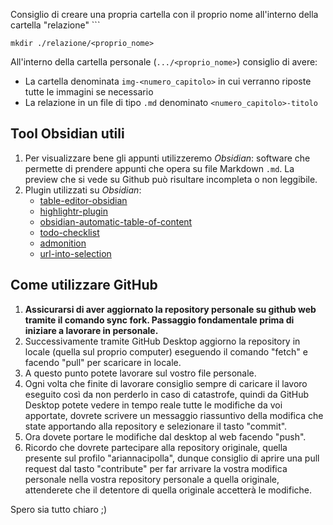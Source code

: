 Consiglio di creare una propria cartella con il proprio nome all'interno della cartella "relazione" ```
```esempio: 
mkdir ./relazione/<proprio_nome>
```

All'interno della cartella personale (`.../<proprio_nome>`) consiglio di avere:
- La cartella denominata `img-<numero_capitolo>` in cui verranno riposte tutte le immagini se necessario
- La relazione in un file di tipo `.md` denominato `<numero_capitolo>-titolo`

## Tool Obsidian utili
1. Per visualizzare bene gli appunti utilizzeremo _Obsidian_: software che permette di prendere appunti che opera su file Markdown `.md`. La preview che si vede su Github può risultare incompleta o non leggibile.
2. Plugin utilizzati su _Obsidian_:
    - [table-editor-obsidian](https://github.com/tgrosinger/advanced-tables-obsidian)
    - [highlightr-plugin](https://github.com/chetachiezikeuzor/Highlightr-Plugin)
    - [obsidian-automatic-table-of-content](https://github.com/johansatge/obsidian-automatic-table-of-contents)
    - [todo-checklist](https://github.com/delashum/obsidian-checklist-plugin)
    - [admonition](https://github.com/valentine195/obsidian-admonition)
    - [url-into-selection](https://github.com/denolehov/obsidian-url-into-selection)

## Come utilizzare GitHub
1. **Assicurarsi di aver aggiornato la repository personale su github web tramite il comando sync fork. Passaggio fondamentale prima di iniziare a lavorare in personale.**
2. Successivamente tramite GitHub Desktop aggiorno la repository in locale (quella sul proprio computer) eseguendo il comando "fetch" e facendo "pull" per scaricare in locale.
3. A questo punto potete lavorare sul vostro file personale.
4. Ogni volta che finite di lavorare consiglio sempre di caricare il lavoro eseguito così da non perderlo in caso di catastrofe, quindi da GitHub Desktop potete vedere in tempo reale tutte le modifiche da voi apportate, dovrete scrivere un messaggio riassuntivo della modifica che state apportando alla repository e selezionare il tasto "commit".
5. Ora dovete portare le modifiche dal desktop al web facendo "push".
6. Ricordo che dovrete partecipare alla repository originale, quella presente sul profilo "ariannacipolla", dunque consiglio di aprire una pull request dal tasto "contribute" per far arrivare la vostra modifica personale nella vostra repository personale a quella originale, attenderete che il detentore di quella originale accetterà le modifiche.

Spero sia tutto chiaro ;)